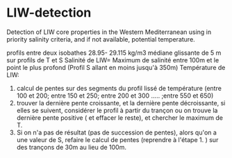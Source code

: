 # LIW-detection
Detection of LIW core properties in the Western Mediterranean using in priority salinity criteria, and if not available, potential temperature.

profils entre deux isobathes 28.95- 29.115 kg/m3
médiane glissante de 5 m sur profils de T et S
Salinité de LIW= Maximum de salinité entre 100m et le point le plus profond  (Profil S allant en moins jusqu'à 350m)
Température de LIW:
1.	calcul de pentes sur des segments du profil lissé de température  (entre 100 et 200; entre 150 et 250; entre 200 et 300 ..... ;entre 550 et 650)
2.	trouver la dernière pente croissante, et la dernière pente décroissante, si elles se suivent, considérer le profil à partir du trançon ou on trouve la dernière pente positive ( et effacer le reste), et chercher le maximum de T.
3.	Si on n'a pas de résultat (pas de succession de pentes), alors qu'on a une valeur de S, refaire le calcul de pentes (reprendre à l'étape 1. ) sur des trançons de 30m au lieu de 100m. 
